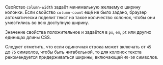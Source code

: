Свойство `column-width` задаёт минимальную желаемую ширину колонки. Если свойство `column-count` ещё не было задано, браузер автоматически поделит текст на такое количество колонок, чтобы они уместились во всю доступную ширину.

Значение свойства положительное и задаётся в `px`, `em`, `pt` или других единицах длины CSS.

Следует отметить, что если одиночная строка может включать от `45` до `75` символов, чтобы быть читабельной, то для колонок текста рекомендуется придерживаться ширины, включающей `40-50` символов.